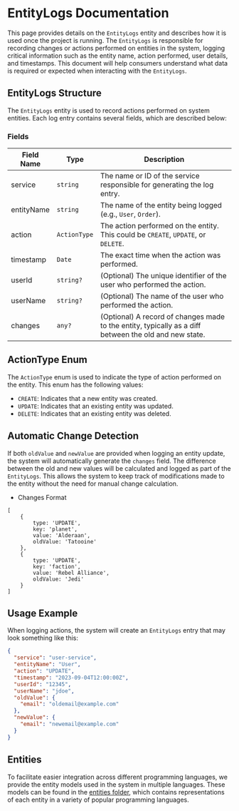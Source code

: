 # EntityLogs Documentation

This page provides details on the `EntityLogs` entity and describes how it is used once the project is running. The `EntityLogs` is responsible for recording changes or actions performed on entities in the system, logging critical information such as the entity name, action performed, user details, and timestamps. This document will help consumers understand what data is required or expected when interacting with the `EntityLogs`.

## EntityLogs Structure

The `EntityLogs` entity is used to record actions performed on system entities. Each log entry contains several fields, which are described below:

### Fields

| Field Name  | Type        | Description                                                                 |
|-------------|-------------|-----------------------------------------------------------------------------|
| service     | `string`    | The name or ID of the service responsible for generating the log entry.      |
| entityName  | `string`    | The name of the entity being logged (e.g., `User`, `Order`).                 |
| action      | `ActionType`| The action performed on the entity. This could be `CREATE`, `UPDATE`, or `DELETE`. |
| timestamp   | `Date`      | The exact time when the action was performed.                                |
| userId      | `string?`   | (Optional) The unique identifier of the user who performed the action.       |
| userName    | `string?`   | (Optional) The name of the user who performed the action.                    |
| changes     | `any?`      | (Optional) A record of changes made to the entity, typically as a diff between the old and new state. |

## ActionType Enum

The `ActionType` enum is used to indicate the type of action performed on the entity. This enum has the following values:

- `CREATE`: Indicates that a new entity was created.
- `UPDATE`: Indicates that an existing entity was updated.
- `DELETE`: Indicates that an existing entity was deleted.

## Automatic Change Detection

If both `oldValue` and `newValue` are provided when logging an entity update, the system will automatically generate the `changes` field. The difference between the old and new values will be calculated and logged as part of the `EntityLogs`. This allows the system to keep track of modifications made to the entity without the need for manual change calculation.

- Changes Format
```
[
    {
        type: 'UPDATE',
        key: 'planet',
        value: 'Alderaan',
        oldValue: 'Tatooine'
    },
    {
        type: 'UPDATE',
        key: 'faction',
        value: 'Rebel Alliance',
        oldValue: 'Jedi'
    }
]
```

## Usage Example

When logging actions, the system will create an `EntityLogs` entry that may look something like this:

```json
{
  "service": "user-service",
  "entityName": "User",
  "action": "UPDATE",
  "timestamp": "2023-09-04T12:00:00Z",
  "userId": "12345",
  "userName": "jdoe",
  "oldValue": {
    "email": "oldemail@example.com"
  },
  "newValue": {
    "email": "newemail@example.com"
  }
}
```

## Entities

To facilitate easier integration across different programming languages, we provide the entity models used in the system in multiple languages. These models can be found in the [entities folder](./../entities), which contains representations of each entity in a variety of popular programming languages.